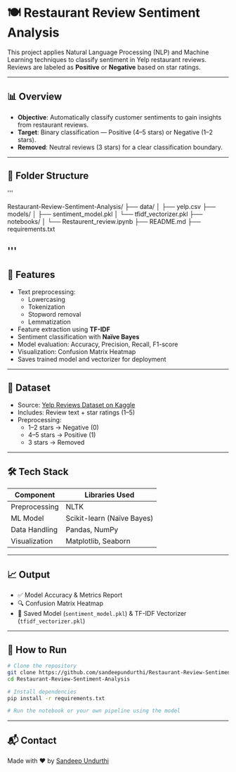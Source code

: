 # 🍽️ Restaurant Review Sentiment Analysis

This project applies Natural Language Processing (NLP) and Machine Learning techniques to classify sentiment in Yelp restaurant reviews. Reviews are labeled as **Positive** or **Negative** based on star ratings.

---

## 📊 Overview

- **Objective**: Automatically classify customer sentiments to gain insights from restaurant reviews.
- **Target**: Binary classification — Positive (4–5 stars) or Negative (1–2 stars).
- **Removed**: Neutral reviews (3 stars) for a clear classification boundary.

---
## 📁 Folder Structure
'''

Restaurant-Review-Sentiment-Analysis/
├── data/
│   ├── yelp.csv
├── models/
│   ├── sentiment_model.pkl
│   └── tfidf_vectorizer.pkl
├── notebooks/
│   └── Restaurent_review.ipynb
├── README.md
├── requirements.txt

'''
---
## 🧠 Features

- Text preprocessing:
  - Lowercasing
  - Tokenization
  - Stopword removal
  - Lemmatization
- Feature extraction using **TF-IDF**
- Sentiment classification with **Naïve Bayes**
- Model evaluation: Accuracy, Precision, Recall, F1-score
- Visualization: Confusion Matrix Heatmap
- Saves trained model and vectorizer for deployment

---

## 📁 Dataset

- Source: [Yelp Reviews Dataset on Kaggle](https://www.kaggle.com/datasets/omkarsabnis/yelp-reviews-dataset)
- Includes: Review text + star ratings (1–5)
- Preprocessing:
  - 1–2 stars → Negative (0)
  - 4–5 stars → Positive (1)
  - 3 stars → Removed

---

## 🛠️ Tech Stack

| Component        | Libraries Used                    |
|------------------|-----------------------------------|
| Preprocessing    | NLTK                              |
| ML Model         | Scikit-learn (Naïve Bayes)        |
| Data Handling    | Pandas, NumPy                     |
| Visualization    | Matplotlib, Seaborn               |

---

## 📈 Output

- ✅ Model Accuracy & Metrics Report
- 🔍 Confusion Matrix Heatmap
- 💾 Saved Model (`sentiment_model.pkl`) & TF-IDF Vectorizer (`tfidf_vectorizer.pkl`)

---

## 🚀 How to Run

```bash
# Clone the repository
git clone https://github.com/sandeepundurthi/Restaurant-Review-Sentiment-Analysis.git
cd Restaurant-Review-Sentiment-Analysis

# Install dependencies
pip install -r requirements.txt

# Run the notebook or your own pipeline using the model
```

---

## 📬 Contact

Made with ❤️ by [Sandeep Undurthi](https://github.com/sandeepundurthi)
